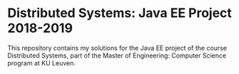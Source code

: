 # Distributed Systems: Java EE Project 2018-2019

This repository contains my solutions for the Java EE project of the course Distributed Systems, 
part of the Master of Engineering: Computer Science program at KU Leuven.
